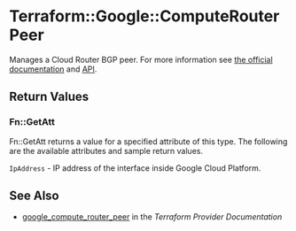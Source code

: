 # Terraform::Google::ComputeRouterPeer

Manages a Cloud Router BGP peer. For more information see
[the official documentation](https://cloud.google.com/compute/docs/cloudrouter)
and
[API](https://cloud.google.com/compute/docs/reference/latest/routers).

## Return Values

### Fn::GetAtt

Fn::GetAtt returns a value for a specified attribute of this type. The following are the available attributes and sample return values.

`IpAddress` - IP address of the interface inside Google Cloud Platform.

## See Also

* [google_compute_router_peer](https://www.terraform.io/docs/providers/google/r/compute_router_peer.html) in the _Terraform Provider Documentation_